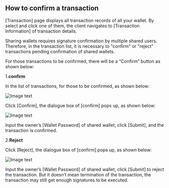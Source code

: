 
## <a name="comfire_txs"></a>How to confirm a transaction

[Transaction] page displays all transaction records of all your wallet. By select and click one of them, the client navigates to [Transaction Information] of transaction details.

Sharing wallets requires signature confirmation by multiple shared users. Therefore, in the transaction list, it is necessary to "confirm" or "reject" transactions pending confirmation of shared wallets.

For those transactions to be confirmed, there will be a “Confirm” button as shown below:

1.**confirm**

In the list of transactions, for those to be confirmed, as shown below:

![Image text](assets/platon-samurai-EN/image/Transactions_confirm.png)

Click [Confirm], the dialogue box of [confirm] pops up, as shown below:

![Image text](assets/platon-samurai-EN/image/Execute_Contract.png)

Input the owner’s [Wallet Password] of shared wallet, click [Submit], and the transaction is confirmed.

2.**Reject**

Click [Reject],  the dialogue box of [confirm] pops up, as shown below:

![Image text](assets/platon-samurai-EN/image/Execute_contract_reject.png)

Input the owner’s [Wallet Password] of shared wallet, click [Submit] to reject the transaction. But it doesn’t mean termination of the transaction, the transaction may still get enough signatures to be executed. 


